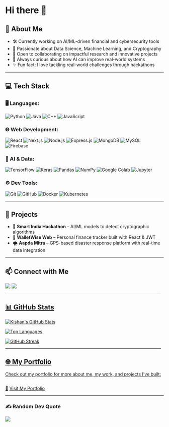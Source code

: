 <h1 >Hi there 👋</h1>

## 🔅 About Me

- 🛠️ Currently working on AI/ML-driven financial and cybersecurity tools
- 🌱 Passionate about Data Science, Machine Learning, and Cryptography
- 🤝 Open to collaborating on impactful research and innovative projects
- 🧬 Always curious about how AI can improve real-world systems
- ✨ Fun fact: I love tackling real-world challenges through hackathons

---

## 💻 Tech Stack

### 🖥️ Languages:
![Python](https://img.shields.io/badge/-Python-3776AB?style=for-the-badge&logo=python&logoColor=white)
![Java](https://img.shields.io/badge/-Java-007396?style=for-the-badge&logo=java&logoColor=white)
![C++](https://img.shields.io/badge/-C++-00599C?style=for-the-badge&logo=c%2b%2b&logoColor=white)
![JavaScript](https://img.shields.io/badge/-JavaScript-F7DF1E?style=for-the-badge&logo=javascript&logoColor=000)

### 🌐 Web Development:
![React](https://img.shields.io/badge/-React.js-61DAFB?style=for-the-badge&logo=react)
![Next.js](https://img.shields.io/badge/-Next.js-000000?style=for-the-badge&logo=next.js&logoColor=white)
![Node.js](https://img.shields.io/badge/-Node.js-339933?style=for-the-badge&logo=nodedotjs&logoColor=white)
![Express.js](https://img.shields.io/badge/-Express.js-000000?style=for-the-badge&logo=express&logoColor=white)
![MongoDB](https://img.shields.io/badge/-MongoDB-47A248?style=for-the-badge&logo=mongodb)
![MySQL](https://img.shields.io/badge/-MySQL-4479A1?style=for-the-badge&logo=mysql&logoColor=white)
![Firebase](https://img.shields.io/badge/-Firebase-FFCA28?style=for-the-badge&logo=firebase&logoColor=000)

### 🧠 AI & Data:
![TensorFlow](https://img.shields.io/badge/-TensorFlow-FF6F00?style=for-the-badge&logo=tensorflow)
![Keras](https://img.shields.io/badge/-Keras-D00000?style=for-the-badge&logo=keras)
![Pandas](https://img.shields.io/badge/-Pandas-150458?style=for-the-badge&logo=pandas)
![NumPy](https://img.shields.io/badge/-NumPy-013243?style=for-the-badge&logo=numpy)
![Google Colab](https://img.shields.io/badge/-Google%20Colab-F9AB00?style=for-the-badge&logo=googlecolab&logoColor=000)
![Jupyter](https://img.shields.io/badge/-Jupyter-F37626?style=for-the-badge&logo=jupyter&logoColor=000)

### ⚙️ Dev Tools:
![Git](https://img.shields.io/badge/-Git-F05032?style=for-the-badge&logo=git&logoColor=white)
![GitHub](https://img.shields.io/badge/-GitHub-181717?style=for-the-badge&logo=github)
![Docker](https://img.shields.io/badge/-Docker-2496ED?style=for-the-badge&logo=docker)
![Kubernetes](https://img.shields.io/badge/-Kubernetes-326CE5?style=for-the-badge&logo=kubernetes)

---

## 🚀 Projects

- 🔐 **Smart India Hackathon** – AI/ML models to detect cryptographic algorithms
- 💸 **WalletWise Web** – Personal finance tracker built with React & JWT
- 🌪 **Aapda Mitra** – GPS-based disaster response platform with real-time data integration


---

## 📫 Connect with Me

<div style="margin: 0; padding: 0; line-height: 0; font-size: 0; display: inline-block;">
  <a href="https://www.linkedin.com/in/kishan--agarwal" target="_blank" rel="noopener noreferrer" style="margin-right: 4px; display: inline-block;">
    <img style="display: block; border: none; margin: 0; padding: 0;" src="https://img.shields.io/badge/LinkedIn-0A66C2?style=for-the-badge&logo=linkedin&logoColor=white" alt="LinkedIn"/>
  </a>
  <a href="https://www.instagram.com/_kishan_ag" target="_blank" rel="noopener noreferrer" style="margin-right: 4px; display: inline-block;">
    <img style="display: block; border: none; margin: 0; padding: 0;" src="https://img.shields.io/badge/Instagram-E4405F?style=for-the-badge&logo=instagram&logoColor=white" alt="Instagram"/>
</div>

---

## 📊 GitHub Stats

<p align="left">
  <img src="https://github-readme-stats.vercel.app/api?username=kishanagarwal18&show_icons=true&theme=radical" alt="Kishan's GitHub Stats" />
</p>

<p align="left">
  <img src="https://github-readme-stats.vercel.app/api/top-langs/?username=kishanagarwal18&layout=compact&theme=radical" alt="Top Languages" />
</p>

<p align="left">
  <img src="https://github-readme-streak-stats.herokuapp.com/?user=kishanagarwal18&theme=radical" alt="GitHub Streak" />
</p>

---

## 🌐 My Portfolio

Check out my portfolio for more about me, my work, and projects I've built:

🔗 [Visit My Portfolio](https://my-portfolio-kishanagarwal18s-projects.vercel.app/)

---

### ✍️ Random Dev Quote
![](https://quotes-github-readme.vercel.app/api?type=horizontal&theme=tokyonight)
